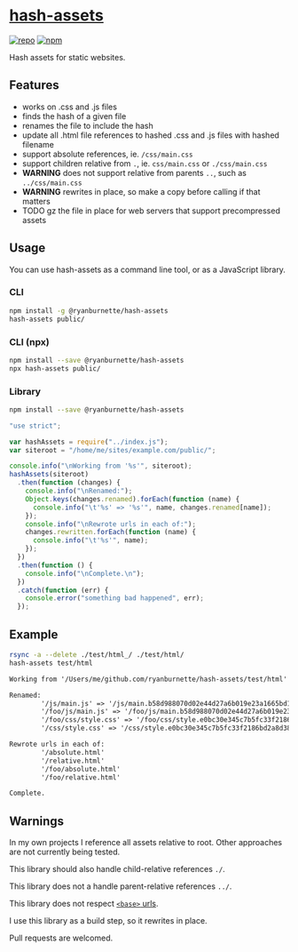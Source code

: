 # [hash-assets](https://github.com/ryanburnette/hash-assets)

[![repo](https://img.shields.io/badge/repo-Github-black.svg?style=flat-square)](https://github.com/ryanburnette/hash-assets) [![npm](https://img.shields.io/badge/pkg-NPM-green.svg?style=flat-square)](https://www.npmjs.com/package/@ryanburnette/hash-assets)

Hash assets for static websites.

## Features

- works on .css and .js files
- finds the hash of a given file
- renames the file to include the hash
- update all .html file references to hashed .css and .js files with hashed filename
- support absolute references, ie. `/css/main.css`
- support children relative from `.`, ie. `css/main.css` or `./css/main.css`
- **WARNING** does not support relative from parents `..`, such as
  `../css/main.css` 
- **WARNING** rewrites in place, so make a copy before calling if that matters
- TODO gz the file in place for web servers that support precompressed assets

## Usage

You can use hash-assets as a command line tool, or as a JavaScript library.

### CLI

```bash
npm install -g @ryanburnette/hash-assets
hash-assets public/
```

### CLI (npx)

```bash
npm install --save @ryanburnette/hash-assets
npx hash-assets public/
```

### Library

```bash
npm install --save @ryanburnette/hash-assets
```

```js
"use strict";

var hashAssets = require("../index.js");
var siteroot = "/home/me/sites/example.com/public/";

console.info("\nWorking from '%s'", siteroot);
hashAssets(siteroot)
  .then(function (changes) {
    console.info("\nRenamed:");
    Object.keys(changes.renamed).forEach(function (name) {
      console.info("\t'%s' => '%s'", name, changes.renamed[name]);
    });
    console.info("\nRewrote urls in each of:");
    changes.rewritten.forEach(function (name) {
      console.info("\t'%s'", name);
    });
  })
  .then(function () {
    console.info("\nComplete.\n");
  })
  .catch(function (err) {
    console.error("something bad happened", err);
  });
```

## Example

```bash
rsync -a --delete ./test/html_/ ./test/html/
hash-assets test/html
```

```txt
Working from '/Users/me/github.com/ryanburnette/hash-assets/test/html'

Renamed:
        '/js/main.js' => '/js/main.b58d988070d02e44d27a6b019e23a1665bd1f790.js'
        '/foo/js/main.js' => '/foo/js/main.b58d988070d02e44d27a6b019e23a1665bd1f790.js'
        '/foo/css/style.css' => '/foo/css/style.e0bc30e345c7b5fc33f2186bd2a8d387b088e1eb.css'
        '/css/style.css' => '/css/style.e0bc30e345c7b5fc33f2186bd2a8d387b088e1eb.css'

Rewrote urls in each of:
        '/absolute.html'
        '/relative.html'
        '/foo/absolute.html'
        '/foo/relative.html'

Complete.
```

## Warnings

In my own projects I reference all assets relative to root. Other approaches
are not currently being tested.

This library should also handle child-relative references `./`.

This library does not a handle parent-relative references `../`.

This library does not respect [`<base>`
urls](https://developer.mozilla.org/en-US/docs/Web/HTML/Element/base).

I use this library as a build step, so it rewrites in place.

Pull requests are welcomed.
